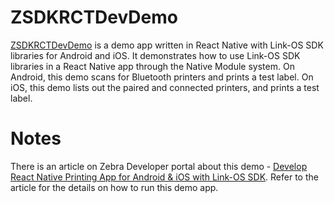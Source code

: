 # ZSDKRCTDevDemo
[ZSDKRCTDevDemo](https://github.com/ZebraDevs/Zebra-Printer-Samples/tree/ZSDKRCTDevDemo) is a demo app written in React Native with Link-OS SDK libraries for Android and iOS. It demonstrates how to use Link-OS SDK libraries in a React Native app through the Native Module system. On Android, this demo scans for Bluetooth printers and prints a test label. On iOS, this demo lists out the paired and connected printers, and prints a test label.

# Notes
There is an article on Zebra Developer portal about this demo - [Develop React Native Printing App for Android & iOS with Link-OS SDK](https://developer.zebra.com/blog/develop-react-native-printing-app-android-ios-link-os-sdk). Refer to the article for the details on how to run this demo app.
